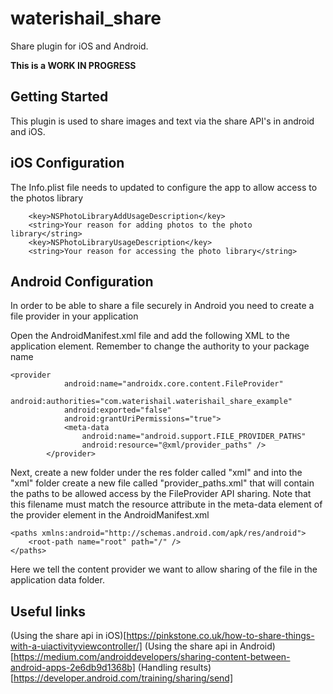 # waterishail_share

Share plugin for iOS and Android. 

**This is a WORK IN PROGRESS**

## Getting Started

This plugin is used to share images and text via the share API's in android and iOS.

## iOS Configuration
The Info.plist file needs to updated to configure the app to allow access to the photos library

```
	<key>NSPhotoLibraryAddUsageDescription</key>
	<string>Your reason for adding photos to the photo library</string>
	<key>NSPhotoLibraryUsageDescription</key>
	<string>Your reason for accessing the photo library</string>
```

## Android Configuration
In order to be able to share a file securely in Android you need to create a file provider in your application

Open the AndroidManifest.xml file and add the following XML to the application element. Remember to change the 
authority to your package name

```
<provider
            android:name="androidx.core.content.FileProvider"
            android:authorities="com.waterishail.waterishail_share_example"
            android:exported="false"
            android:grantUriPermissions="true">
            <meta-data
                android:name="android.support.FILE_PROVIDER_PATHS"
                android:resource="@xml/provider_paths" />
        </provider>
``` 

Next, create a new folder under the res folder called "xml" and into the "xml" 
folder create a new file called "provider_paths.xml" that will contain the paths to be allowed access by
the FileProvider API sharing. Note that this filename must match the resource attribute in the meta-data element
of the provider element in the AndroidManifest.xml

```
<paths xmlns:android="http://schemas.android.com/apk/res/android">
    <root-path name="root" path="/" />
</paths>
```

Here we tell the content provider we want to allow sharing of the file in the application data folder.

 
## Useful links
(Using the share api in iOS)[https://pinkstone.co.uk/how-to-share-things-with-a-uiactivityviewcontroller/]
(Using the share api in Android)[https://medium.com/androiddevelopers/sharing-content-between-android-apps-2e6db9d1368b]
(Handling results)[https://developer.android.com/training/sharing/send]
